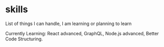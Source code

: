 # skills
List of things I can handle, I am learning or planning to learn

Currently Learning: React advanced, GraphQL, Node.js advanced, Better Code Structuring.

